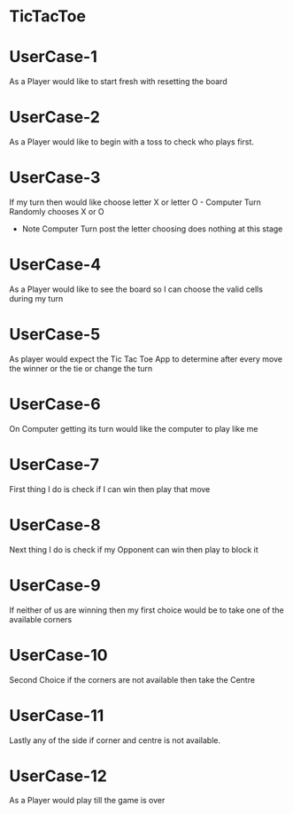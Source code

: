 # TicTacToe

# UserCase-1
As a Player would like to start fresh with resetting the board

# UserCase-2
As a Player would like to begin with a toss to check who plays first.

# UserCase-3
If my turn then would like choose letter X or letter O - Computer Turn Randomly chooses X or O 
- Note Computer Turn post the letter choosing does nothing at this stage

# UserCase-4
As a Player would like to see the board so I can choose the valid cells during my turn

# UserCase-5
As player would expect the Tic Tac Toe App to determine after every move the winner or the tie or change the turn

# UserCase-6
On Computer getting its turn would like the computer to play like me

# UserCase-7
First thing I do is check if I can win then play that move

# UserCase-8
Next thing I do is check if my Opponent can win then play to block it

# UserCase-9
If neither of us are winning then my first choice would be to take one of the available corners

# UserCase-10
Second Choice if the corners are not available then take the Centre

# UserCase-11
Lastly any of the side if corner and centre is not available.

# UserCase-12
As a Player would play till the game is over
